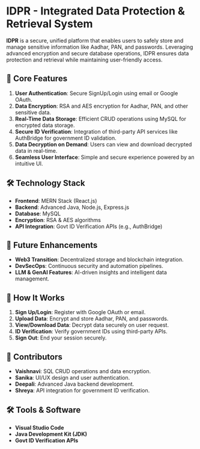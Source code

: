 
# IDPR - **Integrated Data Protection & Retrieval System**

**IDPR** is a secure, unified platform that enables users to safely store and manage sensitive information like Aadhar, PAN, and passwords. Leveraging advanced encryption and secure database operations, IDPR ensures data protection and retrieval while maintaining user-friendly access.

## 🔑 **Core Features**
1. **User Authentication**: Secure SignUp/Login using email or Google OAuth.
2. **Data Encryption**: RSA and AES encryption for Aadhar, PAN, and other sensitive data.
3. **Real-Time Data Storage**: Efficient CRUD operations using MySQL for encrypted data storage.
4. **Secure ID Verification**: Integration of third-party API services like AuthBridge for government ID validation.
5. **Data Decryption on Demand**: Users can view and download decrypted data in real-time.
6. **Seamless User Interface**: Simple and secure experience powered by an intuitive UI.

## 🛠️ **Technology Stack**
- **Frontend**: MERN Stack (React.js)
- **Backend**: Advanced Java, Node.js, Express.js
- **Database**: MySQL
- **Encryption**: RSA & AES algorithms
- **API Integration**: Govt ID Verification APIs (e.g., AuthBridge)

## 🚀 **Future Enhancements**
- **Web3 Transition**: Decentralized storage and blockchain integration.
- **DevSecOps**: Continuous security and automation pipelines.
- **LLM & GenAI Features**: AI-driven insights and intelligent data management.

## 📂 **How It Works**
1. **Sign Up/Login**: Register with Google OAuth or email.
2. **Upload Data**: Encrypt and store Aadhar, PAN, and passwords.
3. **View/Download Data**: Decrypt data securely on user request.
4. **ID Verification**: Verify government IDs using third-party APIs.
5. **Sign Out**: End your session securely.

## 👥 **Contributors**
- **Vaishnavi**: SQL CRUD operations and data encryption.
- **Sanika**: UI/UX design and user authentication.
- **Deepali**: Advanced Java backend development.
- **Shreya**: API integration for government ID verification.

## 🛠️ **Tools & Software**
- **Visual Studio Code**
- **Java Development Kit (JDK)**
- **Govt ID Verification APIs**

